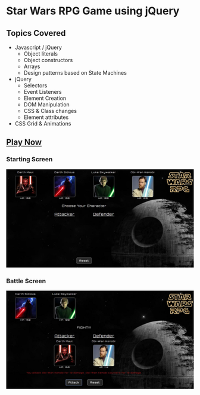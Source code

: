 # Star Wars RPG Game using jQuery

## Topics Covered
* Javascript / jQuery
  * Object literals
  * Object constructors
  * Arrays
  * Design patterns based on State Machines
* jQuery
  * Selectors 
  * Event Listeners
  * Element Creation
  * DOM Manipulation
  * CSS & Class changes
  * Element attributes
* CSS Grid & Animations

## [Play Now](https://maxrjohnson23.github.io/Starwars-RPG/ "Play Starwars RPG")

### Starting Screen
![SWRPG Screenshot](sample/game.jpg?raw=true "Starting Screen")

### Battle Screen
![SWRPG Screenshot](sample/battle.jpg?raw=true "Battle Screen")
